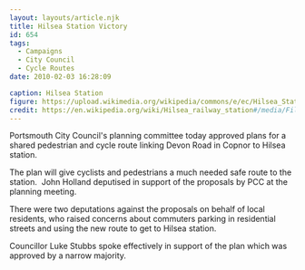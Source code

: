 ```yaml
---
layout: layouts/article.njk
title: Hilsea Station Victory
id: 654
tags:
  - Campaigns
  - City Council
  - Cycle Routes
date: 2010-02-03 16:28:09

caption: Hilsea Station
figure: https://upload.wikimedia.org/wikipedia/commons/e/ec/Hilsea_Station%2C_and_playing_fields._-_geograph.org.uk_-_81958.jpg
credit: https://en.wikipedia.org/wiki/Hilsea_railway_station#/media/File:Hilsea_Station,_and_playing_fields._-_geograph.org.uk_-_81958.jpg
---
```


Portsmouth City Council's planning committee today approved plans for a shared pedestrian and cycle route linking Devon Road in Copnor to Hilsea station.

The plan will give cyclists and pedestrians a much needed safe route to the station.  John Holland deputised in support of the proposals by PCC at the planning meeting.

There were two deputations against the proposals on behalf of local residents, who raised concerns about commuters parking in residential streets and using the new route to get to Hilsea station.

Councillor Luke Stubbs spoke effectively in support of the plan which was approved by a narrow majority.
